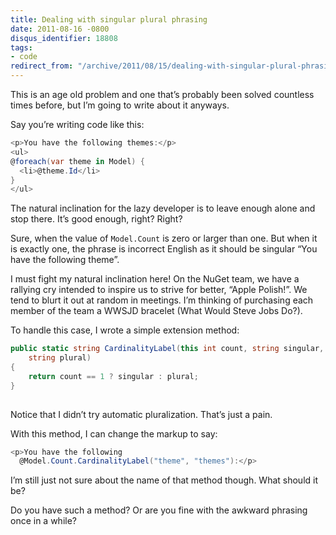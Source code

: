 ```yaml
---
title: Dealing with singular plural phrasing
date: 2011-08-16 -0800
disqus_identifier: 18808
tags:
- code
redirect_from: "/archive/2011/08/15/dealing-with-singular-plural-phrasing.aspx/"
---
```


This is an age old problem and one that’s probably been solved countless
times before, but I’m going to write about it anyways.

Say you’re writing code like this:

```csharp
<p>You have the following themes:</p>
<ul>
@foreach(var theme in Model) {
  <li>@theme.Id</li>
}
</ul>
```

The natural inclination for the lazy developer is to leave enough alone
and stop there. It’s good enough, right? Right?

Sure, when the value of `Model.Count` is zero or larger than one. But
when it is exactly one, the phrase is incorrect English as it should be
singular “You have the following theme”.

I must fight my natural inclination here! On the NuGet team, we have a
rallying cry intended to inspire us to strive for better, “Apple
Polish!”. We tend to blurt it out at random in meetings. I’m thinking of
purchasing each member of the team a WWSJD bracelet (What Would Steve
Jobs Do?).

To handle this case, I wrote a simple extension method:

```csharp
public static string CardinalityLabel(this int count, string singular,
    string plural)
{
    return count == 1 ? singular : plural;
}
    
```

Notice that I didn’t try automatic pluralization. That’s just a pain.

With this method, I can change the markup to say:

```csharp
<p>You have the following 
  @Model.Count.CardinalityLabel("theme", "themes"):</p>
```

I’m still just not sure about the name of that method though. What
should it be?

Do you have such a method? Or are you fine with the awkward phrasing
once in a while?

